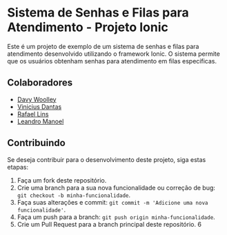 # Sistema de Senhas e Filas para Atendimento - Projeto Ionic

Este é um projeto de exemplo de um sistema de senhas e filas para atendimento desenvolvido utilizando o framework Ionic. O sistema permite que os usuários obtenham senhas para atendimento em filas específicas.

## Colaboradores

- [Davy Woolley](https://github.com/Davy04)
- [Vinicius Dantas](https://github.com/#)
- [Rafael Lins](https://github.com/#)
- [Leandro Manoel](https://github.com/#)

## Contribuindo

Se deseja contribuir para o desenvolvimento deste projeto, siga estas etapas:

1. Faça um fork deste repositório.
2. Crie uma branch para a sua nova funcionalidade ou correção de bug: `git checkout -b minha-funcionalidade`.
3. Faça suas alterações e commit: `git commit -m 'Adicione uma nova funcionalidade'`.
4. Faça um push para a branch: `git push origin minha-funcionalidade`.
5. Crie um Pull Request para a branch principal deste repositório.
6